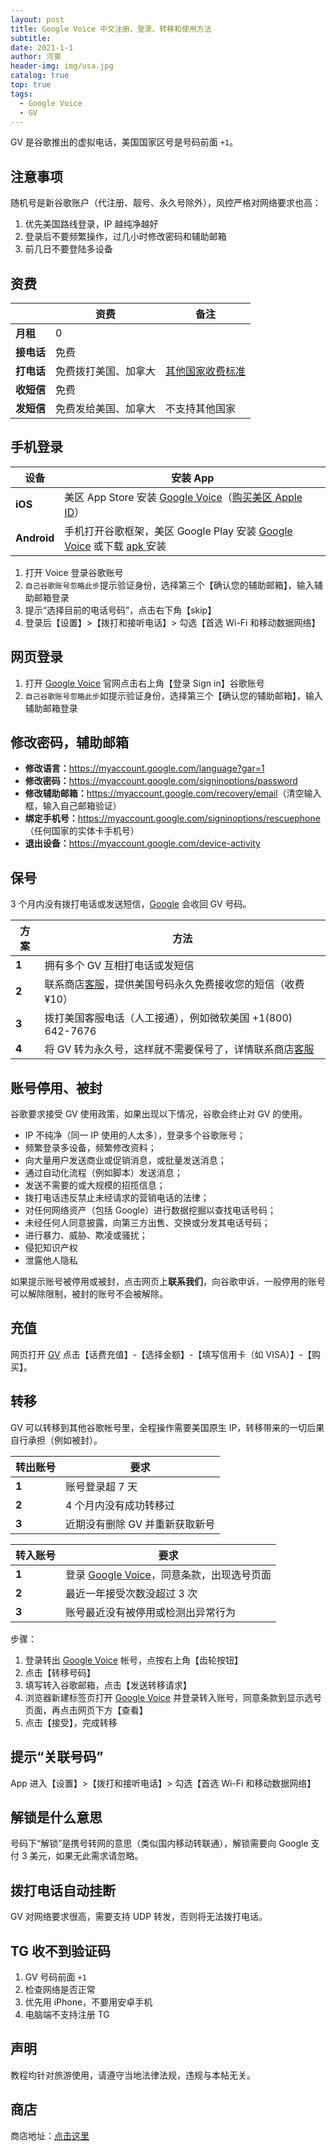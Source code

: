 ```yaml
---
layout: post
title: Google Voice 中文注册、登录、转移和使用方法
subtitle: 
date: 2021-1-1
author: 河東
header-img: img/usa.jpg
catalog: true
top: true
tags:
  - Google Voice
  - GV
---
```


GV 是谷歌推出的虚拟电话，美国国家区号是号码前面 `+1`。

## 注意事项

随机号是新谷歌账户（代注册、靓号、永久号除外），风控严格对网络要求也高：
1. 优先美国路线登录，IP 越纯净越好
2. 登录后不要频繁操作，过几小时修改密码和辅助邮箱
3. 前几日不要登陆多设备

## 资费

|  | 资费 | 备注 |
|---|---|---|
| **月租** | 0 |  |
| **接电话** | 免费 |  |
| **打电话** | 免费拨打美国、加拿大 |  [其他国家收费标准](https://voice.google.com/u/0/rates?pli=1) |
| **收短信** | 免费 |  |
| **发短信** | 免费发给美国、加拿大 | 不支持其他国家 |

## 手机登录

| 设备 | 安装 App |  
|---|---|
| **iOS** | 美区 App Store 安装 [Google Voice](https://apps.apple.com/us/app/google-voice/id318698524)（[购买美区 Apple ID](https://ssnhd.github.io/2023/03/19/store/)） | 
| **Android** | 手机打开谷歌框架，美区 Google Play 安装 [Google Voice](https://play.google.com/store/apps/details?id=com.google.android.apps.googlevoice&hl=zh&gl=US) 或下载 [apk ](https://apkpure.com/search?q=Google+Voice)安装 | 


1. 打开 Voice 登录谷歌账号
2. `自己谷歌账号忽略此步`提示验证身份，选择第三个【确认您的辅助邮箱】，输入辅助邮箱登录
3. 提示“选择目前的电话号码”，点击右下角【skip】
4. 登录后【设置】>【拨打和接听电话】> 勾选【首选 Wi-Fi 和移动数据网络】

## 网页登录
1. 打开 [Google Voice](https://voice.google.com/) 官网点击右上角【登录 Sign in】谷歌账号
2. `自己谷歌账号忽略此步`如提示验证身份，选择第三个【确认您的辅助邮箱】，输入辅助邮箱登录

## 修改密码，辅助邮箱

- **修改语言：**<https://myaccount.google.com/language?gar=1>
- **修改密码：**<https://myaccount.google.com/signinoptions/password>
- **修改辅助邮箱：**<https://myaccount.google.com/recovery/email>（清空输入框，输入自己邮箱验证）
- **绑定手机号：**<https://myaccount.google.com/signinoptions/rescuephone>（任何国家的实体卡手机号）
- **退出设备：**<https://myaccount.google.com/device-activity>

## 保号
3 个月内没有拨打电话或发送短信，[Google](https://support.google.com/voice/answer/9230450)  会收回 GV 号码。


| 方案 | 方法 | 
|---|---|
| **1** | 拥有多个 GV 互相打电话或发短信 |  
| **2** | 联系商店[客服](https://ssnhd.github.io/2023/03/19/store/)，提供美国号码永久免费接收您的短信（收费 ¥10） |  
| **3** | 拨打美国客服电话（人工接通），例如微软美国 +1(800) 642-7676 |  |
| **4** | 将 GV 转为永久号，这样就不需要保号了，详情联系商店[客服](https://ssnhd.github.io/2023/03/19/store/) |  

## 账号停用、被封
谷歌要求接受 GV 使用政策，如果出现以下情况，谷歌会终止对 GV 的使用。

- IP 不纯净（同一 IP 使用的人太多），登录多个谷歌账号；
- 频繁登录多设备，频繁修改资料；
- 向大量用户发送商业或促销消息，或批量发送消息；
- 通过自动化流程（例如脚本）发送消息；
- 发送不需要的或大规模的招揽信息；
- 拨打电话违反禁止未经请求的营销电话的法律；
- 对任何网络资产（包括 Google）进行数据挖掘以查找电话号码；
- 未经任何人同意披露，向第三方出售、交换或分发其电话号码；
- 进行暴力、威胁、欺凌或骚扰；
- 侵犯知识产权
- 泄露他人隐私

如果提示账号被停用或被封，点击网页上**联系我们**，向谷歌申诉，一般停用的账号可以解除限制，被封的账号不会被解除。

## 充值

网页打开 [GV](https://voice.google.com/u/3/billing) 点击【话费充值】-【选择金额】-【填写信用卡（如 VISA）】-【购买】。


## 转移
GV 可以转移到其他谷歌帐号里，全程操作需要美国原生 IP，转移带来的一切后果自行承担（例如被封）。

| 转出账号 | 要求 |  
|---|---|
| **1** | 账号登录超 7 天 |  
| **2** | 4 个月内没有成功转移过 |
| **3** |  近期没有删除 GV 并重新获取新号|


| 转入账号 | 要求 |  
|---|---|
| **1** | 登录 [Google Voice](https://voice.google.com)，同意条款，出现选号页面 |  
| **2**| 最近一年接受次数没超过 3 次 | 
| **3** | 账号最近没有被停用或检测出异常行为 | 


步骤：

1. 登录转出 [Google Voice](https://voice.google.com) 帐号，点按右上角【齿轮按钮】
2. 点击【转移号码】
3. 填写转入谷歌邮箱，点击【发送转移请求】
4. 浏览器新建标签页打开 [Google Voice](https://voice.google.com) 并登录转入账号，同意条款到显示选号页面，再点击网页下方【查看】
5. 点击【接受】，完成转移

## 提示“关联号码”
App 进入【设置】>【拨打和接听电话】> 勾选【首选 Wi-Fi 和移动数据网络】

## 解锁是什么意思
号码下“解锁”是携号转网的意思（类似国内移动转联通），解锁需要向 Google 支付 3 美元，如果无此需求请忽略。

## 拨打电话自动挂断
GV 对网络要求很高，需要支持 UDP 转发，否则将无法拨打电话。

## TG 收不到验证码

1. GV 号码前面 `+1`
2. 检查网络是否正常
3. 优先用 iPhone，不要用安卓手机
4. 电脑端不支持注册 TG

## 声明

教程均针对旅游使用，请遵守当地法律法规，违规与本帖无关。


## 商店

商店地址：[点击这里](https://ssnhd.github.io/2023/03/19/store/)



